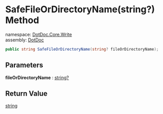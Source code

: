 ﻿# SafeFileOrDirectoryName\(string?\) Method

namespace: [DotDoc\.Core\.Write](../../DotDoc.Core.Write.md)<br />
assembly: [DotDoc](../../../DotDoc.md)



```csharp
public string SafeFileOrDirectoryName(string? fileOrDirectoryName);
```

## Parameters

__fileOrDirectoryName__ : [string?](https://docs.microsoft.com/dotnet/api/System.String)



## Return Value

[string](https://docs.microsoft.com/dotnet/api/System.String)



